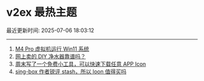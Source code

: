 # v2ex 最热主题

最近更新时间: 2025-07-06 18:03:12

--- 
1. [M4 Pro 虚拟机运行 Win11 系统](https://www.v2ex.com/t/1143284) 
2. [网上卖的 DIY 净水器靠谱吗？](https://www.v2ex.com/t/1143286) 
3. [周末写了一个免费小工具，可以快速下载任意 APP Icon](https://www.v2ex.com/t/1143287) 
4. [sing-box 作者锐评 stash，所以 loon 值得买吗](https://www.v2ex.com/t/1143297) 
